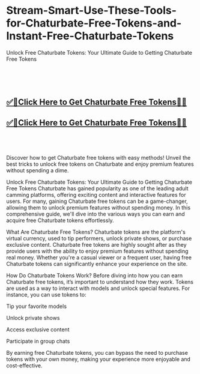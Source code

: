 # Stream-Smart-Use-These-Tools-for-Chaturbate-Free-Tokens-and-Instant-Free-Chaturbate-Tokens

Unlock Free Chaturbate Tokens: Your Ultimate Guide to Getting Chaturbate Free Tokens

<br><br><br>
<b><h2><a href="https://searchoptima.org/free-chaturbate-tokens/">✅🎯Click Here to Get Chaturbate Free Tokens🎯✅</a>

</h2></b>

<b><h2><a href="https://searchoptima.org/free-chaturbate-tokens/">✅🎯Click Here to Get Chaturbate Free Tokens🎯✅</a>

</h2></b> <br><br><br>
Discover how to get Chaturbate free tokens with easy methods! Unveil the best tricks to unlock free tokens on Chaturbate and enjoy premium features without spending a dime.

Unlock Free Chaturbate Tokens: Your Ultimate Guide to Getting Chaturbate Free Tokens
Chaturbate has gained popularity as one of the leading adult camming platforms, offering exciting content and interactive features for users. For many, gaining Chaturbate free tokens can be a game-changer, allowing them to unlock premium features without spending money. In this comprehensive guide, we'll dive into the various ways you can earn and acquire free Chaturbate tokens effortlessly.

What Are Chaturbate Free Tokens?
Chaturbate tokens are the platform's virtual currency, used to tip performers, unlock private shows, or purchase exclusive content. Chaturbate free tokens are highly sought after as they provide users with the ability to enjoy premium features without spending real money. Whether you're a casual viewer or a frequent user, having free Chaturbate tokens can significantly enhance your experience on the site.

How Do Chaturbate Tokens Work?
Before diving into how you can earn Chaturbate free tokens, it’s important to understand how they work. Tokens are used as a way to interact with models and unlock special features. For instance, you can use tokens to:

Tip your favorite models

Unlock private shows

Access exclusive content

Participate in group chats

By earning free Chaturbate tokens, you can bypass the need to purchase tokens with your own money, making your experience more enjoyable and cost-effective.
